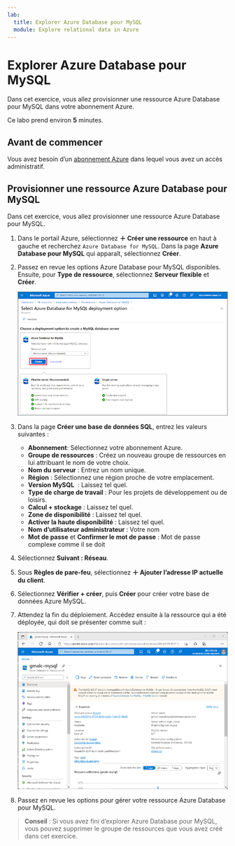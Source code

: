 ```yaml
---
lab:
  title: Explorer Azure Database pour MySQL
  module: Explore relational data in Azure
---
```


# Explorer Azure Database pour MySQL

Dans cet exercice, vous allez provisionner une ressource Azure Database pour MySQL dans votre abonnement Azure.

Ce labo prend environ **5** minutes.

## Avant de commencer

Vous avez besoin d’un [abonnement Azure](https://azure.microsoft.com/free) dans lequel vous avez un accès administratif.

## Provisionner une ressource Azure Database pour MySQL

Dans cet exercice, vous allez provisionner une ressource Azure Database pour MySQL.

1. Dans le portail Azure, sélectionnez **&#65291; Créer une ressource** en haut à gauche et recherchez `Azure Database for MySQL`. Dans la page **Azure Database pour MySQL** qui apparaît, sélectionnez **Créer**.

1. Passez en revue les options Azure Database pour MySQL disponibles. Ensuite, pour **Type de ressource**, sélectionnez **Serveur flexible** et **Créer**.

    ![Capture d’écran des options de déploiement Azure Database pour MySQL](images/mysql-options.png)

1. Dans la page **Créer une base de données SQL**, entrez les valeurs suivantes :
    - **Abonnement**: Sélectionnez votre abonnement Azure.
    - **Groupe de ressources** : Créez un nouveau groupe de ressources en lui attribuant le nom de votre choix.
    - **Nom du serveur** : Entrez un nom unique.
    - **Région** : Sélectionnez une région proche de votre emplacement.
    - **Version MySQL**  : Laissez tel quel.
    - **Type de charge de travail** : Pour les projets de développement ou de loisirs.
    - **Calcul + stockage** : Laissez tel quel.
    - **Zone de disponibilité** : Laissez tel quel.
    - **Activer la haute disponibilité** : Laissez tel quel.
    - **Nom d’utilisateur administrateur** : Votre nom
    - **Mot de passe** et **Confirmer le mot de passe** : Mot de passe complexe comme il se doit

1. Sélectionnez **Suivant : Réseau**.

1. Sous **Règles de pare-feu**, sélectionnez **&#65291; Ajouter l’adresse IP actuelle du client**.

1. Sélectionnez **Vérifier + créer**, puis **Créer** pour créer votre base de données Azure MySQL.

1. Attendez la fin du déploiement. Accédez ensuite à la ressource qui a été déployée, qui doit se présenter comme suit :

    ![Capture d’écran du portail Azure montrant la page Azure Database pour MySQL.](images/mysql-portal.png)

1. Passez en revue les options pour gérer votre ressource Azure Database pour MySQL.

> **Conseil** : Si vous avez fini d’explorer Azure Database pour MySQL, vous pouvez supprimer le groupe de ressources que vous avez créé dans cet exercice.
